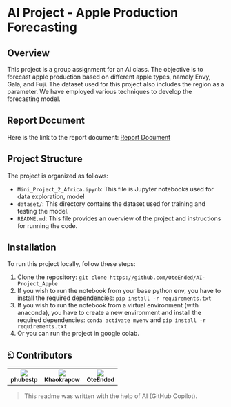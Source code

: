 # AI Project - Apple Production Forecasting

## Overview
This project is a group assignment for an AI class. The objective is to forecast apple production based on different apple types, namely Envy, Gala, and Fuji. The dataset used for this project also includes the region as a parameter. We have employed various techniques to develop the forecasting model.

## Report Document
 Here is the link to the report document:
[Report Document](https://o365ku-my.sharepoint.com/:w:/g/personal/ratnarit_j_live_ku_th/EYSXBmWScnJAmcnc6bb1clABh9bKD4Ls6WOOJEJlMcN12g?e=rTgKaD)

## Project Structure
The project is organized as follows:

- `Mini_Project_2_Africa.ipynb`: This file is Jupyter notebooks used for data exploration, model 
- `dataset/`: This directory contains the dataset used for training and testing the model.
- `README.md`: This file provides an overview of the project and instructions for running the code.

## Installation
To run this project locally, follow these steps:

1. Clone the repository: `git clone https://github.com/OteEnded/AI-Project_Apple`
2. If you wish to run the notebook from your base python env, you have to install the required dependencies: `pip install -r requirements.txt`
3. If you wish to run the notebook from a virtual environment (with anaconda), you have to create a new environment and install the required dependencies: `conda activate myenv` and `pip install -r requirements.txt`
4. Or you can run the project in google colab.

## ඞ Contributors 
<table>
<tr>

<td align="center">
    <a href = "https://github.com/phubestp">
        <img src = "https://avatars.githubusercontent.com/u/98579732?s=50"/><br>
        <sub><b> phubestp </b> </sub>
    </a>
    <br>
</td>

<td align="center">
    <a href = "https://github.com/Khaokrapow">
        <img src = "https://avatars.githubusercontent.com/u/98579755?s=50"/><br>
        <sub><b> Khaokrapow </b> </sub>
    </a>
    <br>
</td>

<td align="center">
    <a href = "https://github.com/OteEnded">
        <img src = "https://avatars.githubusercontent.com/u/98574548?s=50"/><br>
        <sub><b> OteEnded </b> </sub>
    </a>
    <br>
</td>

</tr>
</table>



> This readme was written with the help of AI (GitHub Copilot).
